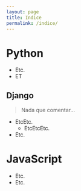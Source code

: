 ```yaml
---
layout: page
title: Indice
permalink: /indice/
---
```


# Python
- Etc.
- ET

## Django
> Nada que comentar...
- EtcEtc.
  - EtcEtcEtc.
- Etc.

# JavaScript
- Etc.
- Etc.
